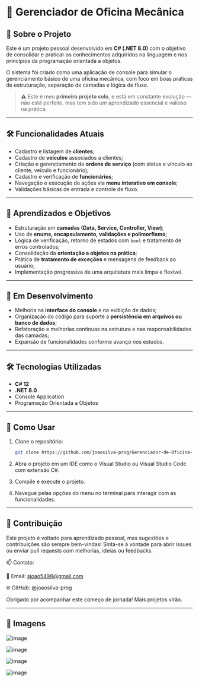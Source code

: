 # 🔧 Gerenciador de Oficina Mecânica

## 📌 Sobre o Projeto

Este é um projeto pessoal desenvolvido em **C# (.NET 8.0)** com o objetivo de consolidar e praticar os conhecimentos adquiridos na linguagem e nos princípios da programação orientada a objetos.  

O sistema foi criado como uma aplicação de console para simular o gerenciamento básico de uma oficina mecânica, com foco em boas práticas de estruturação, separação de camadas e lógica de fluxo.

> ⚠️ Este é meu **primeiro projeto solo**, e está em constante evolução — não está perfeito, mas tem sido um aprendizado essencial e valioso na prática.

---

## 🛠️ Funcionalidades Atuais

- Cadastro e listagem de **clientes**;
- Cadastro de **veículos** associados a clientes;
- Criação e gerenciamento de **ordens de serviço** (com status e vínculo ao cliente, veículo e funcionário);
- Cadastro e verificação de **funcionários**;
- Navegação e execução de ações via **menu interativo em console**;
- Validações básicas de entrada e controle de fluxo.

---

## 🧠 Aprendizados e Objetivos

- Estruturação em **camadas (Data, Service, Controller, View)**;
- Uso de **enums, encapsulamento, validações e polimorfismo**;
- Lógica de verificação, retorno de estados com `bool` e tratamento de erros controlados;
- Consolidação da **orientação a objetos na prática**;
- Prática de **tratamento de exceções** e mensagens de feedback ao usuário;
- Implementação progressiva de uma arquitetura mais limpa e flexível.

---

## 🚧 Em Desenvolvimento

- Melhoria na **interface do console** e na exibição de dados;
- Organização do código para suporte a **persistência em arquivos ou banco de dados**;
- Refatoração e melhorias contínuas na estrutura e nas responsabilidades das camadas;
- Expansão de funcionalidades conforme avanço nos estudos.

---

## 🛠 Tecnologias Utilizadas

- **C# 12**
- **.NET 8.0**
- Console Application
- Programação Orientada a Objetos

---

## 🚀 Como Usar

1. Clone o repositório:
   ```bash
   git clone https://github.com/joaosilva-prog/Gerenciador-de-Oficina-Mecanica.git

2. Abra o projeto em um IDE como o Visual Studio ou Visual Studio Code com extensão C#.

3. Compile e execute o projeto.

4. Navegue pelas opções do menu no terminal para interagir com as funcionalidades.

---

## 🤝 Contribuição
Este projeto é voltado para aprendizado pessoal, mas sugestões e contribuições são sempre bem-vindas!
Sinta-se à vontade para abrir issues ou enviar pull requests com melhorias, ideias ou feedbacks.

📫 Contato:

📧 Email: sjoao5498@gmail.com

🌐 GitHub: @joaosilva-prog


Obrigado por acompanhar este começo de jornada! Mais projetos virão.

--- 

## 📸 Imagens 

![image](https://github.com/user-attachments/assets/9d6abf09-0013-4106-a555-9398bc1690ea)

![image](https://github.com/user-attachments/assets/ddc4f6aa-45be-4bbc-98aa-e52a5f06cc93)

![image](https://github.com/user-attachments/assets/a9ed647a-8c11-464b-9cb8-5e42dc8f53a2)

![image](https://github.com/user-attachments/assets/fba547ee-8d51-4197-8b26-0845791739a1)
